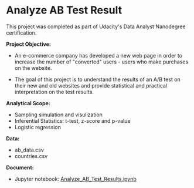 # Analyze AB Test Result
This project was completed as part of Udacity's Data Analyst Nanodegree certification. 

**Project Objective:**
- An e-commerce company has developed a new web page in order to increase the number of "converted" users - users who make purchases on the website.

- The goal of this project is to understand the results of an A/B test on their new and old websites and provide statistical and practical interpretation on the test results.

**Analytical Scope:**
- Sampling simulation and visulization
- Inferential Statistics: t-test, z-score and p-value
- Logistic regression

**Data:**
- ab_data.csv
- countries.csv

**Document:**
- Jupyter notebook: [Analyze_AB_Test_Results.ipynb](https://github.com/sohao0819/analyze_ab_test_result/blob/master/Analyze_AB_Test_Results.ipynb)

